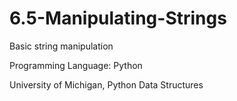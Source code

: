 # 6.5-Manipulating-Strings

Basic string manipulation

Programming Language: Python

University of Michigan, Python Data Structures
